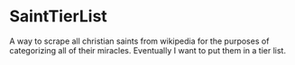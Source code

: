 # SaintTierList
A way to scrape all christian saints from wikipedia for the purposes of categorizing all of their miracles. Eventually I want to put them in a tier list.
